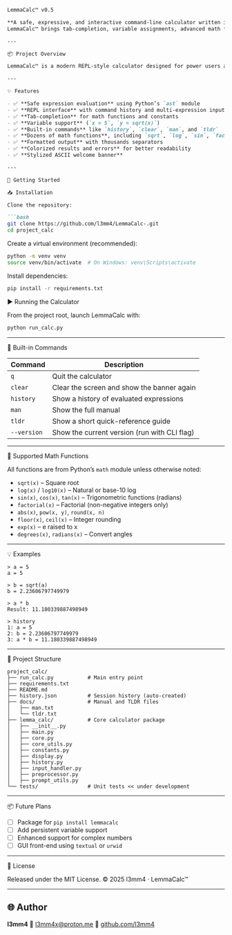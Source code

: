 
````markdown
LemmaCalc™ v0.5

**A safe, expressive, and interactive command-line calculator written in Python.**  
LemmaCalc™ brings tab-completion, variable assignments, advanced math functions, history tracking, and a slick ASCII interface to your terminal.

---

📦 Project Overview

LemmaCalc™ is a modern REPL-style calculator designed for power users and everyday problem solvers alike. Built on Python’s `ast` for safe expression parsing and `prompt_toolkit` for an intuitive interface, it lets you compute with clarity and flair.

---

✨ Features

- ✅ **Safe expression evaluation** using Python’s `ast` module  
- ✅ **REPL interface** with command history and multi-expression input  
- ✅ **Tab-completion** for math functions and constants  
- ✅ **Variable support** (`x = 5`, `y = sqrt(x)`)  
- ✅ **Built-in commands** like `history`, `clear`, `man`, and `tldr`  
- ✅ **Dozens of math functions**, including `sqrt`, `log`, `sin`, `factorial`, `degrees`, and more  
- ✅ **Formatted output** with thousands separators  
- ✅ **Colorized results and errors** for better readability  
- ✅ **Stylized ASCII welcome banner**

---

🚀 Getting Started

📥 Installation

Clone the repository:

```bash
git clone https://github.com/l3mm4/LemmaCalc-.git
cd project_calc
````

Create a virtual environment (recommended):

```bash
python -m venv venv
source venv/bin/activate  # On Windows: venv\Scripts\activate
```

Install dependencies:

```bash
pip install -r requirements.txt
```

▶️ Running the Calculator

From the project root, launch LemmaCalc with:

```bash
python run_calc.py
```

---

🧠 Built-in Commands

| Command     | Description                                  |
| ----------- | -------------------------------------------- |
| `q`         | Quit the calculator                          |
| `clear`     | Clear the screen and show the banner again   |
| `history`   | Show a history of evaluated expressions      |
| `man`       | Show the full manual                         |
| `tldr`      | Show a short quick-reference guide           |
| `--version` | Show the current version (run with CLI flag) |

---

🧮 Supported Math Functions

All functions are from Python’s `math` module unless otherwise noted:

* `sqrt(x)` – Square root
* `log(x)` / `log10(x)` – Natural or base-10 log
* `sin(x)`, `cos(x)`, `tan(x)` – Trigonometric functions (radians)
* `factorial(x)` – Factorial (non-negative integers only)
* `abs(x)`, `pow(x, y)`, `round(x, n)`
* `floor(x)`, `ceil(x)` – Integer rounding
* `exp(x)` – e raised to x
* `degrees(x)`, `radians(x)` – Convert angles

---

💡 Examples

```text
> a = 5
a = 5

> b = sqrt(a)
b = 2.23606797749979

> a * b
Result: 11.180339887498949

> history
1: a = 5
2: b = 2.23606797749979
3: a * b = 11.180339887498949
```

---

📂 Project Structure

```
project_calc/
├── run_calc.py           # Main entry point
├── requirements.txt
├── README.md
├── history.json          # Session history (auto-created)
├── docs/                 # Manual and TLDR files
│   ├── man.txt
│   └── tldr.txt
├── lemma_calc/           # Core calculator package
│   ├── __init__.py
│   ├── main.py
│   ├── core.py
│   ├── core_utils.py
│   ├── constants.py
│   ├── display.py
│   ├── history.py
│   ├── input_handler.py
│   ├── preprocessor.py
│   ├── prompt_utils.py
└── tests/                # Unit tests << under development
```

---

📦 Future Plans

* [ ] Package for `pip install lemmacalc`
* [ ] Add persistent variable support
* [ ] Enhanced support for complex numbers
* [ ] GUI front-end using `textual` or `urwid`

---

📝 License

Released under the MIT License.
© 2025 l3mm4 · LemmaCalc™

---

## 🌐 Author

**l3mm4**
📧 [l3mm4x@proton.me](mailto:l3mm4x@proton.me)
🐙 [github.com/l3mm4](https://github.com/l3mm4)

```
